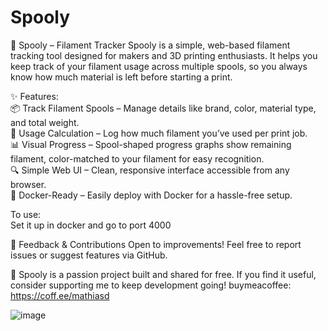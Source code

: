 # Spooly

🧵 Spooly – Filament Tracker Spooly is a simple, web-based filament tracking tool designed for makers and 3D printing enthusiasts. It helps you keep track of your filament usage across multiple spools, so you always know how much material is left before starting a print.

✨ Features:   
📦 Track Filament Spools – Manage details like brand, color, material type, and total weight.  
🧮 Usage Calculation – Log how much filament you’ve used per print job.   
📊 Visual Progress – Spool-shaped progress graphs show remaining filament, color-matched to your filament for easy recognition.   
🔍 Simple Web UI – Clean, responsive interface accessible from any browser.   
🐳 Docker-Ready – Easily deploy with Docker for a hassle-free setup.   

To use:    
Set it up in docker and go to port 4000

💬 Feedback & Contributions Open to improvements! Feel free to report issues or suggest features via GitHub.

💙 Spooly is a passion project built and shared for free.
If you find it useful, consider supporting me to keep development going! buymeacoffee: https://coff.ee/mathiasd⁠

![image](https://github.com/user-attachments/assets/58ddaf0e-73c3-4a2b-aaaf-b1a7969bca4a)

